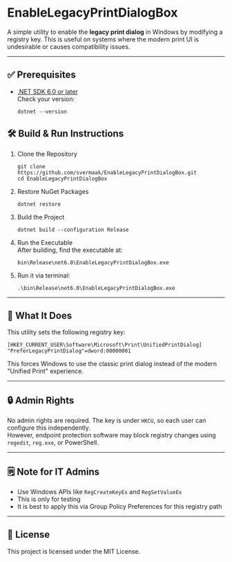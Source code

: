 
# EnableLegacyPrintDialogBox

A simple utility to enable the **legacy print dialog** in Windows by modifying a registry key.
This is useful on systems where the modern print UI is undesirable or causes compatibility issues.

---

## ✅ Prerequisites
- [.NET SDK 6.0 or later](https://dotnet.microsoft.com/en-us/download)  
  Check your version:
  ```
  dotnet --version
  ```

## 🛠️ Build & Run Instructions
1.  Clone the Repository
    ```
    git clone https://github.com/svermaak/EnableLegacyPrintDialogBox.git
    cd EnableLegacyPrintDialogBox
    ```
    
2.  Restore NuGet Packages
    ```
    dotnet restore
    ```
    
3.  Build the Project
    ```
    dotnet build --configuration Release
    ```
    
4.  Run the Executable  
    After building, find the executable at:
    ```
    bin\Release\net6.0\EnableLegacyPrintDialogBox.exe
    ```
5.  Run it via terminal:
    ```
    .\bin\Release\net6.0\EnableLegacyPrintDialogBox.exe
    ```    

----------

## 🧪 What It Does

This utility sets the following registry key:

```
[HKEY_CURRENT_USER\Software\Microsoft\Print\UnifiedPrintDialog]  
"PreferLegacyPrintDialog"=dword:00000001
```

This forces Windows to use the classic print dialog instead of the modern "Unified Print" experience.

----------

## 🔒 Admin Rights

No admin rights are required. The key is under `HKCU`, so each user can configure this independently.  
However, endpoint protection software may block registry changes using `regedit`, `reg.exe`, or PowerShell.

----------

## 🗒️ Note for IT Admins
-  Use Windows APIs like `RegCreateKeyEx` and `RegSetValueEx`
-  This is only for testing
-  It is best to apply this via Group Policy Preferences for this registry path
    

----------

## 📜 License

This project is licensed under the MIT License.

